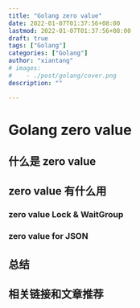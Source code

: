 ```yaml
---
title: "Golang zero value"
date: 2022-01-07T01:37:56+08:00
lastmod: 2022-01-07T01:37:56+08:00
draft: true
tags: ["Golang"]
categories: ["Golang"]
author: "xiantang"
# images:
#    - ./post/golang/cover.png
description: ""

---
```


<!-- * 总是会先写一句话，同步背景和上下文
* 评论式[[写作]]引用一些大牛说的话
* 多一些有趣的跳转链接
* 先写提纲，再写内容 -->

<!-- ## 一句话引出文章 -->

# Golang zero value

## 什么是 zero value


## zero value 有什么用


### zero value Lock & WaitGroup


### zero value for JSON

## 总结


## 相关链接和文章推荐